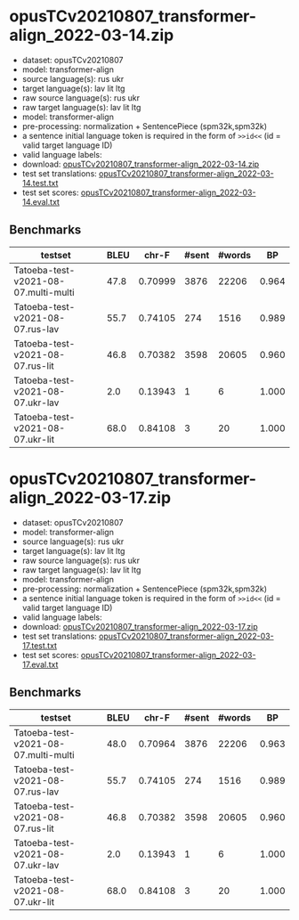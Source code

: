 # opusTCv20210807_transformer-align_2022-03-14.zip

* dataset: opusTCv20210807
* model: transformer-align
* source language(s): rus ukr
* target language(s): lav lit ltg
* raw source language(s): rus ukr
* raw target language(s): lav lit ltg
* model: transformer-align
* pre-processing: normalization + SentencePiece (spm32k,spm32k)
* a sentence initial language token is required in the form of `>>id<<` (id = valid target language ID)
* valid language labels: 
* download: [opusTCv20210807_transformer-align_2022-03-14.zip](https://object.pouta.csc.fi/Tatoeba-MT-models/zle-bat/opusTCv20210807_transformer-align_2022-03-14.zip)
* test set translations: [opusTCv20210807_transformer-align_2022-03-14.test.txt](https://object.pouta.csc.fi/Tatoeba-MT-models/zle-bat/opusTCv20210807_transformer-align_2022-03-14.test.txt)
* test set scores: [opusTCv20210807_transformer-align_2022-03-14.eval.txt](https://object.pouta.csc.fi/Tatoeba-MT-models/zle-bat/opusTCv20210807_transformer-align_2022-03-14.eval.txt)

## Benchmarks

| testset | BLEU  | chr-F | #sent | #words | BP |
|---------|-------|-------|-------|--------|----|
| Tatoeba-test-v2021-08-07.multi-multi 	| 47.8 	| 0.70999 	| 3876 	| 22206 	| 0.964 |
| Tatoeba-test-v2021-08-07.rus-lav 	| 55.7 	| 0.74105 	| 274 	| 1516 	| 0.989 |
| Tatoeba-test-v2021-08-07.rus-lit 	| 46.8 	| 0.70382 	| 3598 	| 20605 	| 0.960 |
| Tatoeba-test-v2021-08-07.ukr-lav 	| 2.0 	| 0.13943 	| 1 	| 6 	| 1.000 |
| Tatoeba-test-v2021-08-07.ukr-lit 	| 68.0 	| 0.84108 	| 3 	| 20 	| 1.000 |


# opusTCv20210807_transformer-align_2022-03-17.zip

* dataset: opusTCv20210807
* model: transformer-align
* source language(s): rus ukr
* target language(s): lav lit ltg
* raw source language(s): rus ukr
* raw target language(s): lav lit ltg
* model: transformer-align
* pre-processing: normalization + SentencePiece (spm32k,spm32k)
* a sentence initial language token is required in the form of `>>id<<` (id = valid target language ID)
* valid language labels: 
* download: [opusTCv20210807_transformer-align_2022-03-17.zip](https://object.pouta.csc.fi/Tatoeba-MT-models/zle-bat/opusTCv20210807_transformer-align_2022-03-17.zip)
* test set translations: [opusTCv20210807_transformer-align_2022-03-17.test.txt](https://object.pouta.csc.fi/Tatoeba-MT-models/zle-bat/opusTCv20210807_transformer-align_2022-03-17.test.txt)
* test set scores: [opusTCv20210807_transformer-align_2022-03-17.eval.txt](https://object.pouta.csc.fi/Tatoeba-MT-models/zle-bat/opusTCv20210807_transformer-align_2022-03-17.eval.txt)

## Benchmarks

| testset | BLEU  | chr-F | #sent | #words | BP |
|---------|-------|-------|-------|--------|----|
| Tatoeba-test-v2021-08-07.multi-multi 	| 48.0 	| 0.70964 	| 3876 	| 22206 	| 0.963 |
| Tatoeba-test-v2021-08-07.rus-lav 	| 55.7 	| 0.74105 	| 274 	| 1516 	| 0.989 |
| Tatoeba-test-v2021-08-07.rus-lit 	| 46.8 	| 0.70382 	| 3598 	| 20605 	| 0.960 |
| Tatoeba-test-v2021-08-07.ukr-lav 	| 2.0 	| 0.13943 	| 1 	| 6 	| 1.000 |
| Tatoeba-test-v2021-08-07.ukr-lit 	| 68.0 	| 0.84108 	| 3 	| 20 	| 1.000 |

